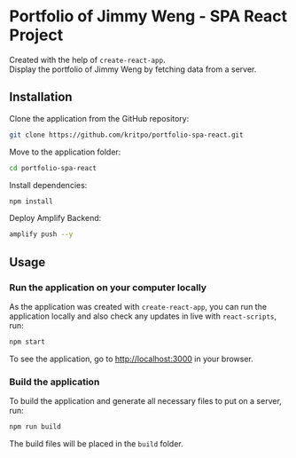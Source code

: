 # Portfolio of Jimmy Weng - SPA React Project

Created with the help of `create-react-app`.\
Display the portfolio of Jimmy Weng by fetching data from a server.

## Installation

Clone the application from the GitHub repository:

```sh
git clone https://github.com/kritpo/portfolio-spa-react.git
```

Move to the application folder:

```sh
cd portfolio-spa-react
```

Install dependencies:

```sh
npm install
```

Deploy Amplify Backend:

```sh
amplify push --y
```

## Usage

### Run the application on your computer locally

As the application was created with `create-react-app`, you can run the application locally and also check any updates in live with `react-scripts`, run:

```sh
npm start
```

To see the application, go to [http://localhost:3000](http://localhost:3000) in your browser.

### Build the application

To build the application and generate all necessary files to put on a server, run:

```sh
npm run build
```

The build files will be placed in the `build` folder.
